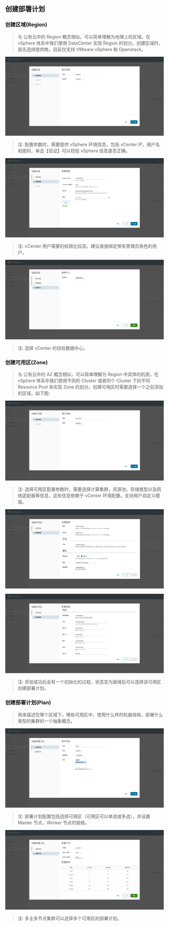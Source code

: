 ## 创建部署计划

### 创建区域(Region)
> 与 公有云中的 Region 概念相似，可以简单理解为地理上的区域。在 vSphere 体系中我们使用 DataCenter 实现 Region 的划分。创建区域时，首先选择提供商，目前仅支持 VMware vSphere 和 Openstack。

![region-1](../img/user_manual/plan/region-1.png)

> 注: 配置参数时，需要提供 vSphere 环境信息，包括 vCenter IP，用户名和密码，单击【验证】可以校验 vSphere 信息是否正确。

![region-2](../img/user_manual/plan/region-2.png)

> 注: vCenter 用户需要的权限比较高，建议直接绑定带有管理员角色的用户。

![region-3](../img/user_manual/plan/region-3.png)

> 注: 选择 vCenter 的目标数据中心。

### 创建可用区(Zone)
> 与 公有云中的 AZ 概念相似，可以简单理解为 Region 中具体的机房。在 vSphere 体系中我们使用不同的 Cluster 或者同个 Cluster 下的不同 Resource Pool 来实现 Zone 的划分。创建可用区时需要选择一个之前添加的区域，如下图: 

![zone-1](../img/user_manual/plan/zone-1.png)

> 注: 选择可用区配置参数时，需要选择计算集群，资源池，存储类型以及网络适配器等信息，这些信息依赖于 vCenter 环境配置。支持用户自定义模版。

![zone-3](../img/user_manual/plan/zone-2.png)

![zone-4](../img/user_manual/plan/zone-3.png)

> 注: 添加成功后会有一个初始化的过程，状态变为就绪后可以选择该可用区创建部署计划。

### 创建部署计划(Plan)
> 用来描述在哪个区域下，哪些可用区中，使用什么样的机器规格，部署什么类型的集群的一个抽象概念。

![plan-1](../img/user_manual/plan/plan-1.png)

> 注: 部署计划配置包括选择可用区（可用区可以单选或多选），并设置 Master 节点，Worker 节点的规格。

![plan-2](../img/user_manual/plan/plan-2.png)

> 注: 多主多节点集群可以选择多个可用区的部署计划。
